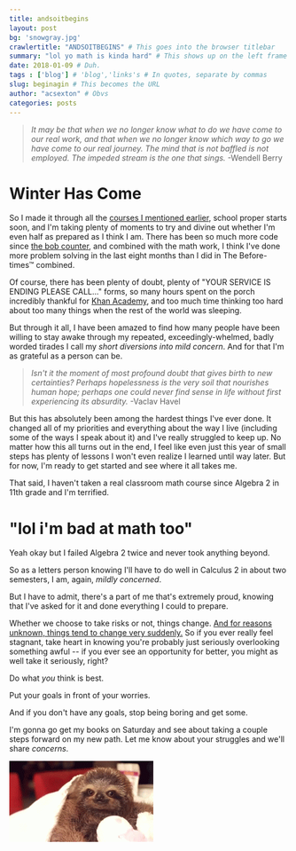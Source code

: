 ```yaml
---
title: andsoitbegins
layout: post
bg: 'snowgray.jpg'
crawlertitle: "ANDSOITBEGINS" # This goes into the browser titlebar 
summary: "lol yo math is kinda hard" # This shows up on the left frame and on things like facebook posts
date: 2018-01-09 # Duh.
tags : ['blog'] # 'blog','links's # In quotes, separate by commas
slug: beginagin # This becomes the URL
author: "acsexton" # Obvs
categories: posts
---
```


> *It may be that when we no longer know what to do we have come to our real work, and that when we no longer know which way to go we have come to our real journey. The mind that is not baffled is not employed. The impeded stream is the one that sings.* -Wendell Berry

# Winter Has Come

So I made it through all the [courses I mentioned earlier](https://acsexton.github.io/posts/reboot/), school proper starts soon, and I'm taking plenty of moments to try and divine out whether I'm even half as prepared as I think I am. There has been so much more code since [the bob counter](https://acsexton.github.io/posts/toomanybobs/), and combined with the math work, I think I've done more problem solving in the last eight months than I did in The Before-times:tm: combined. 

Of course, there has been plenty of doubt, plenty of "YOUR SERVICE IS ENDING PLEASE CALL..." forms, so many hours spent on the porch incredibly thankful for [Khan Academy](http://khanacademy.org/), and too much time thinking too hard about too many things when the rest of the world was sleeping. 

But through it all, I have been amazed to find how many people have been willing to stay awake through my repeated, exceedingly-whelmed, badly worded tirades I call my *short diversions into mild concern*. And for that I'm as grateful as a person can be.

> *Isn't it the moment of most profound doubt that gives birth to new certainties? 
Perhaps hopelessness is the very soil that nourishes human hope; perhaps one could never find sense in life without first experiencing its absurdity.* -Vaclav Havel

But this has absolutely been among the hardest things I've ever done. It changed all of my priorities and everything about the way I live (including some of the ways I speak about it) and I've really struggled to keep up. No matter how this all turns out in the end, I feel like even just this year of small steps has plenty of lessons I won't even realize I learned until way later. But for now, I'm ready to get started and see where it all takes me.

That said, I haven't taken a real classroom math course since Algebra 2 in 11th grade and I'm terrified.

# "lol i'm bad at math too" 

Yeah okay but I failed Algebra 2 twice and never took anything beyond.

So as a letters person knowing I'll have to do well in Calculus 2 in about two semesters, I am, again, *mildly concerned*. 

But I have to admit, there's a part of me that's extremely proud, knowing that I've asked for it and done everything I could to prepare.

Whether we choose to take risks or not, things change. [And for reasons unknown, things tend to change very suddenly.](https://acsexton.github.io/posts/reboot/) So if you ever really feel stagnant, take heart in knowing you're probably just seriously overlooking something awful -- if you ever see an opportunity for better, you might as well take it seriously, right?

Do what *you* think is best.

Put your goals in front of your worries.

And if you don't have any goals, stop being boring and get some.

I'm gonna go get my books on Saturday and see about taking a couple steps forward on my new path. Let me know about your struggles and we'll share *concerns*.

![Herehaveaslothgif](/assets/images/slothgif.gif)